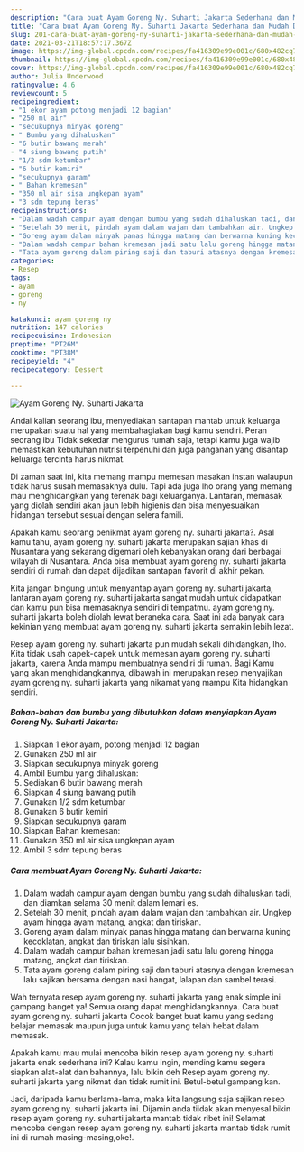 ```yaml
---
description: "Cara buat Ayam Goreng Ny. Suharti Jakarta Sederhana dan Mudah Dibuat"
title: "Cara buat Ayam Goreng Ny. Suharti Jakarta Sederhana dan Mudah Dibuat"
slug: 201-cara-buat-ayam-goreng-ny-suharti-jakarta-sederhana-dan-mudah-dibuat
date: 2021-03-21T18:57:17.367Z
image: https://img-global.cpcdn.com/recipes/fa416309e99e001c/680x482cq70/ayam-goreng-ny-suharti-jakarta-foto-resep-utama.jpg
thumbnail: https://img-global.cpcdn.com/recipes/fa416309e99e001c/680x482cq70/ayam-goreng-ny-suharti-jakarta-foto-resep-utama.jpg
cover: https://img-global.cpcdn.com/recipes/fa416309e99e001c/680x482cq70/ayam-goreng-ny-suharti-jakarta-foto-resep-utama.jpg
author: Julia Underwood
ratingvalue: 4.6
reviewcount: 5
recipeingredient:
- "1 ekor ayam potong menjadi 12 bagian"
- "250 ml air"
- "secukupnya minyak goreng"
- " Bumbu yang dihaluskan"
- "6 butir bawang merah"
- "4 siung bawang putih"
- "1/2 sdm ketumbar"
- "6 butir kemiri"
- "secukupnya garam"
- " Bahan kremesan"
- "350 ml air sisa ungkepan ayam"
- "3 sdm tepung beras"
recipeinstructions:
- "Dalam wadah campur ayam dengan bumbu yang sudah dihaluskan tadi, dan diamkan selama 30 menit dalam lemari es."
- "Setelah 30 menit, pindah ayam dalam wajan dan tambahkan air. Ungkep ayam hingga ayam matang, angkat dan tiriskan."
- "Goreng ayam dalam minyak panas hingga matang dan berwarna kuning kecoklatan, angkat dan tiriskan lalu sisihkan."
- "Dalam wadah campur bahan kremesan jadi satu lalu goreng hingga matang, angkat dan tiriskan."
- "Tata ayam goreng dalam piring saji dan taburi atasnya dengan kremesan lalu sajikan bersama dengan nasi hangat, lalapan dan sambel terasi."
categories:
- Resep
tags:
- ayam
- goreng
- ny

katakunci: ayam goreng ny 
nutrition: 147 calories
recipecuisine: Indonesian
preptime: "PT26M"
cooktime: "PT38M"
recipeyield: "4"
recipecategory: Dessert

---
```



![Ayam Goreng Ny. Suharti Jakarta](https://img-global.cpcdn.com/recipes/fa416309e99e001c/680x482cq70/ayam-goreng-ny-suharti-jakarta-foto-resep-utama.jpg)

Andai kalian seorang ibu, menyediakan santapan mantab untuk keluarga merupakan suatu hal yang membahagiakan bagi kamu sendiri. Peran seorang ibu Tidak sekedar mengurus rumah saja, tetapi kamu juga wajib memastikan kebutuhan nutrisi terpenuhi dan juga panganan yang disantap keluarga tercinta harus nikmat.

Di zaman  saat ini, kita memang mampu memesan masakan instan walaupun tidak harus susah memasaknya dulu. Tapi ada juga lho orang yang memang mau menghidangkan yang terenak bagi keluarganya. Lantaran, memasak yang diolah sendiri akan jauh lebih higienis dan bisa menyesuaikan hidangan tersebut sesuai dengan selera famili. 



Apakah kamu seorang penikmat ayam goreng ny. suharti jakarta?. Asal kamu tahu, ayam goreng ny. suharti jakarta merupakan sajian khas di Nusantara yang sekarang digemari oleh kebanyakan orang dari berbagai wilayah di Nusantara. Anda bisa membuat ayam goreng ny. suharti jakarta sendiri di rumah dan dapat dijadikan santapan favorit di akhir pekan.

Kita jangan bingung untuk menyantap ayam goreng ny. suharti jakarta, lantaran ayam goreng ny. suharti jakarta sangat mudah untuk didapatkan dan kamu pun bisa memasaknya sendiri di tempatmu. ayam goreng ny. suharti jakarta boleh diolah lewat beraneka cara. Saat ini ada banyak cara kekinian yang membuat ayam goreng ny. suharti jakarta semakin lebih lezat.

Resep ayam goreng ny. suharti jakarta pun mudah sekali dihidangkan, lho. Kita tidak usah capek-capek untuk memesan ayam goreng ny. suharti jakarta, karena Anda mampu membuatnya sendiri di rumah. Bagi Kamu yang akan menghidangkannya, dibawah ini merupakan resep menyajikan ayam goreng ny. suharti jakarta yang nikamat yang mampu Kita hidangkan sendiri.

<!--inarticleads1-->

##### Bahan-bahan dan bumbu yang dibutuhkan dalam menyiapkan Ayam Goreng Ny. Suharti Jakarta:

1. Siapkan 1 ekor ayam, potong menjadi 12 bagian
1. Gunakan 250 ml air
1. Siapkan secukupnya minyak goreng
1. Ambil  Bumbu yang dihaluskan:
1. Sediakan 6 butir bawang merah
1. Siapkan 4 siung bawang putih
1. Gunakan 1/2 sdm ketumbar
1. Gunakan 6 butir kemiri
1. Siapkan secukupnya garam
1. Siapkan  Bahan kremesan:
1. Gunakan 350 ml air sisa ungkepan ayam
1. Ambil 3 sdm tepung beras




<!--inarticleads2-->

##### Cara membuat Ayam Goreng Ny. Suharti Jakarta:

1. Dalam wadah campur ayam dengan bumbu yang sudah dihaluskan tadi, dan diamkan selama 30 menit dalam lemari es.
1. Setelah 30 menit, pindah ayam dalam wajan dan tambahkan air. Ungkep ayam hingga ayam matang, angkat dan tiriskan.
1. Goreng ayam dalam minyak panas hingga matang dan berwarna kuning kecoklatan, angkat dan tiriskan lalu sisihkan.
1. Dalam wadah campur bahan kremesan jadi satu lalu goreng hingga matang, angkat dan tiriskan.
1. Tata ayam goreng dalam piring saji dan taburi atasnya dengan kremesan lalu sajikan bersama dengan nasi hangat, lalapan dan sambel terasi.




Wah ternyata resep ayam goreng ny. suharti jakarta yang enak simple ini gampang banget ya! Semua orang dapat menghidangkannya. Cara buat ayam goreng ny. suharti jakarta Cocok banget buat kamu yang sedang belajar memasak maupun juga untuk kamu yang telah hebat dalam memasak.

Apakah kamu mau mulai mencoba bikin resep ayam goreng ny. suharti jakarta enak sederhana ini? Kalau kamu ingin, mending kamu segera siapkan alat-alat dan bahannya, lalu bikin deh Resep ayam goreng ny. suharti jakarta yang nikmat dan tidak rumit ini. Betul-betul gampang kan. 

Jadi, daripada kamu berlama-lama, maka kita langsung saja sajikan resep ayam goreng ny. suharti jakarta ini. Dijamin anda tiidak akan menyesal bikin resep ayam goreng ny. suharti jakarta mantab tidak ribet ini! Selamat mencoba dengan resep ayam goreng ny. suharti jakarta mantab tidak rumit ini di rumah masing-masing,oke!.

